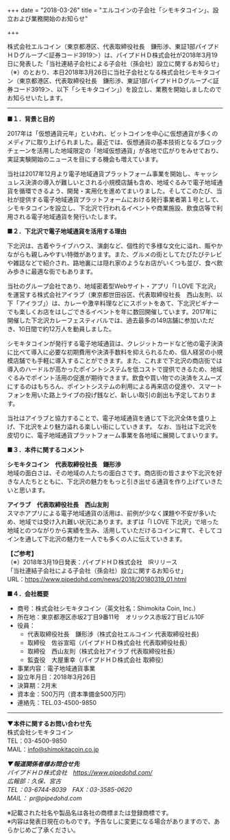 +++
date = "2018-03-26"
title = "エルコインの子会社「シモキタコイン」、設立および業務開始のお知らせ"

+++

株式会社エルコイン（東京都港区、代表取締役社長　鎌形渉、東証1部パイプドＨＤグループ＜証券コード3919＞）は、パイプドＨＤ株式会社が2018年3月19日に発表した「当社連結子会社による子会社（孫会社）設立に関するお知らせ」（※）のとおり、本日2018年3月26日に当社子会社となる株式会社シモキタコイン（東京都港区、代表取締役社長　鎌形渉、東証1部パイプドＨＤグループ＜証券コード3919＞、以下「シモキタコイン」）を設立し、業務を開始しましたのでお知らせいたします。

---

**■１．背景と目的**

2017年は「仮想通貨元年」といわれ、ビットコインを中心に仮想通貨が多くのメディアに取り上げられました。最近では、仮想通貨の基本技術となるブロックチェーンを活用した地域限定の「地域仮想通貨」が各地で広がりをみせており、実証実験開始のニュースを目にする機会も増えています。

当社は2017年12月より電子地域通貨プラットフォーム事業を開始し、キャッシュレス決済の導入が難しいとされる小規模店舗も含め、地域ぐるみで電子地域通貨を循環できるよう、開発・実用化を進めてまいりました。そしてこのたび、当社が提供する電子地域通貨プラットフォームにおける発行事業者第１号として、シモキタコインを設立し、下北沢で行われるイベントや商業施設、飲食店等で利用される電子地域通貨を発行いたします。

**■２．下北沢で電子地域通貨を活用する理由**

下北沢は、古着やライブハウス、演劇など、個性的で多様な文化に溢れ、賑やかながらも親しみやすい特徴があります。また、グルメの街としてたびたびテレビや雑誌などで紹介され、路地裏には隠れ家のようなお店がいくつも並び、食べ飲み歩きに最適な街でもあります。

当社のグループ会社であり、地域密着型Webサイト・アプリ「I LOVE 下北沢」を運営する株式会社アイラブ（東京都世田谷区、代表取締役社長　西山友則、以下「アイラブ」）は、カレーや激辛料理などにスポットをあて、下北沢ビギナーでも楽しくお店をはしごできるイベントを年に数回開催しています。2017年に開催した下北沢カレーフェスティバルでは、過去最多の149店舗に参加いただき、10日間で約12万人を動員しました。

シモキタコインが発行する電子地域通貨は、クレジットカードなど他の電子決済に比べて導入に必要な初期費用や決済手数料を抑えられるため、個人経営の小規模店舗でも手軽に導入することができます。また、これまで下北沢の商店街では導入のハードルが高かったポイントシステムを低コストで提供できるため、地域ぐるみでポイント活用の促進が期待できます。飲食や買い物での決済をスムーズにするのはもちろん、ポイントシステムの利用による再来店の促進や、スマートフォンを用いた路上ライブの投げ銭など、新しい取引の創出も予定しております。

当社はアイラブと協力することで、電子地域通貨を通じて下北沢全体を盛り上げ、下北沢をより魅力溢れる楽しい街にしていきます。
なお、当社は下北沢を皮切りに、電子地域通貨プラットフォーム事業を各地域に展開してまいります。

**■３．本件に関するコメント**

**シモキタコイン　代表取締役社長　鎌形渉**  
地域の面白さは、その地域の人たちの面白さです。商店街の皆さまや下北沢を好きな人たちとともに、下北沢の魅力をもっと引き出せる通貨を作り上げていきたいと思います。

**アイラブ　代表取締役社長　西山友則**  
スマホアプリによる電子地域通貨の活用は、前例が少なく課題や不安が多いため、地域では受け入れ難い状況にあります。まずは「I LOVE 下北沢」で培った地域とのつながりから実績を生み、活用していただけるコインに育て、そしてコインを通して下北沢の魅力を一人でも多くの人に伝えていきます。

**【ご参考】**  
（※）2018年3月19日発表：パイプドＨＤ株式会社　IRリリース  
「当社連結子会社による子会社（孫会社）設立に関するお知らせ」  
URL：https://www.pipedohd.com/news/2018/20180319_01.html

**■４．会社概要**

- 商号：株式会社シモキタコイン（英文社名：Shimokita Coin, Inc.）  
- 所在地：東京都港区赤坂2丁目9番11号　オリックス赤坂2丁目ビル10F  
- 役員：
    - 代表取締役社長　鎌形渉（株式会社エルコイン 代表取締役社長)  
    - 取締役　佐谷宣昭（パイプドＨＤ株式会社 代表取締役社長）  
    - 取締役　西山友則（株式会社アイラブ 代表取締役社長）  
    - 監査役　大屋重幸（パイプドＨＤ株式会社 取締役）  
- 事業内容：電子地域通貨事業  
- 設立年月日：2018年3月26日  
- 決算期：2月末  
- 資本金：500万円（資本準備金500万円）  
- 連絡先：TEL.03-4500-9850  

---

**▼本件に関するお問い合わせ先**  
株式会社シモキタコイン  
TEL：03-4500-9850  
MAIL：info@shimokitacoin.co.jp

_**▼報道関係者様お問合せ先**_  
_パイプドＨＤ株式会社　https://www.pipedohd.com/_  
_広報部：久保、宮古_  
_TEL：03-6744-8039　FAX：03-3585-0620_  
_MAIL： pr@pipedohd.com_  

※記載された社名や製品名は各社の商標または登録商標です。  
※内容は発表日現在のものです。予告なしに変更になる場合がありますので、あらかじめご了承ください。

